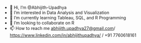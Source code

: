 - 👋 Hi, I’m @Abhijith-Upadhya
- 👀 I’m interested in Data Analysis and Visualization
- 🌱 I’m currently learning Tableau, SQL, and R Programming
- 💞️ I’m looking to collaborate on R
- 📫 How to reach me abhijith.upadhya27@gmail.com/ https://www.linkedin.com/in/abhijithupadhya/ / +91 7760618161 

<!---
Abhijith-Upadhya/Abhijith-Upadhya is a ✨ special ✨ repository because its `README.md` (this file) appears on your GitHub profile.
You can click the Preview link to take a look at your changes.
--->
